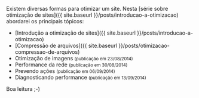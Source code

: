 Existem diversas formas para otimizar um site. Nesta [série sobre otimização de sites]({{ site.baseurl }}/posts/introducao-a-otimizacao) abordarei os principais tópicos:

- [Introdução a otimização de sites]({{ site.baseurl }}/posts/introducao-a-otimizacao)
- [Compressão de arquivos]({{ site.baseurl }}/posts/otimizacao-compressao-de-arquivos)
- Otimização de imagens <small>(publicação em 23/08/2014)</small>
- Performance da rede <small>(publicação em 30/08/2014)</small>
- Prevendo ações <small>(publicação em 06/09/2014)</small>
- Diagnosticando performance <small>(publicação em 13/09/2014)</small>

Boa leitura ;-)